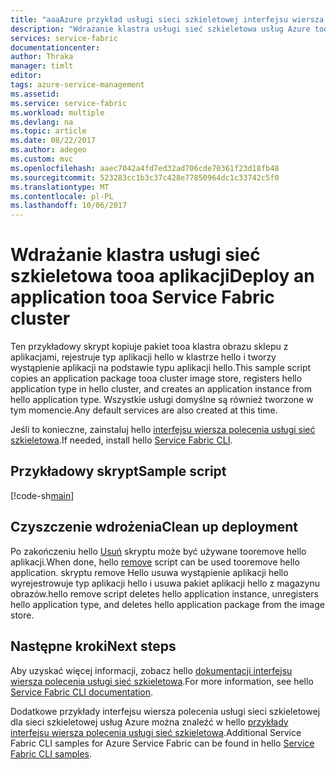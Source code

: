 ```yaml
---
title: "aaaAzure przykład usługi sieci szkieletowej interfejsu wiersza polecenia skryptu wdrażania"
description: "Wdrażanie klastra usługi sieć szkieletowa usług Azure tooan dla aplikacji przy użyciu hello Azure Service Fabric interfejsu wiersza polecenia"
services: service-fabric
documentationcenter: 
author: Thraka
manager: timlt
editor: 
tags: azure-service-management
ms.assetid: 
ms.service: service-fabric
ms.workload: multiple
ms.devlang: na
ms.topic: article
ms.date: 08/22/2017
ms.author: adegeo
ms.custom: mvc
ms.openlocfilehash: aaec7042a4fd7ed32ad706cde70361f23d18fb48
ms.sourcegitcommit: 523283cc1b3c37c428e77850964dc1c33742c5f0
ms.translationtype: MT
ms.contentlocale: pl-PL
ms.lasthandoff: 10/06/2017
---
```

# <a name="deploy-an-application-tooa-service-fabric-cluster"></a><span data-ttu-id="a3c91-103">Wdrażanie klastra usługi sieć szkieletowa tooa aplikacji</span><span class="sxs-lookup"><span data-stu-id="a3c91-103">Deploy an application tooa Service Fabric cluster</span></span>

<span data-ttu-id="a3c91-104">Ten przykładowy skrypt kopiuje pakiet tooa klastra obrazu sklepu z aplikacjami, rejestruje typ aplikacji hello w klastrze hello i tworzy wystąpienie aplikacji na podstawie typu aplikacji hello.</span><span class="sxs-lookup"><span data-stu-id="a3c91-104">This sample script copies an application package tooa cluster image store, registers hello application type in hello cluster, and creates an application instance from hello application type.</span></span> <span data-ttu-id="a3c91-105">Wszystkie usługi domyślne są również tworzone w tym momencie.</span><span class="sxs-lookup"><span data-stu-id="a3c91-105">Any default services are also created at this time.</span></span>

<span data-ttu-id="a3c91-106">Jeśli to konieczne, zainstaluj hello [interfejsu wiersza polecenia usługi sieć szkieletowa](../service-fabric-cli.md).</span><span class="sxs-lookup"><span data-stu-id="a3c91-106">If needed, install hello [Service Fabric CLI](../service-fabric-cli.md).</span></span>

## <a name="sample-script"></a><span data-ttu-id="a3c91-107">Przykładowy skrypt</span><span class="sxs-lookup"><span data-stu-id="a3c91-107">Sample script</span></span>

[!code-sh[main](../../../cli_scripts/service-fabric/deploy-application/deploy-application.sh "Deploy an application tooa cluster")]

## <a name="clean-up-deployment"></a><span data-ttu-id="a3c91-108">Czyszczenie wdrożenia</span><span class="sxs-lookup"><span data-stu-id="a3c91-108">Clean up deployment</span></span>

<span data-ttu-id="a3c91-109">Po zakończeniu hello [Usuń](cli-remove-application.md) skryptu może być używane tooremove hello aplikacji.</span><span class="sxs-lookup"><span data-stu-id="a3c91-109">When done, hello [remove](cli-remove-application.md) script can be used tooremove hello application.</span></span> <span data-ttu-id="a3c91-110">skryptu remove Hello usuwa wystąpienie aplikacji hello wyrejestrowuje typ aplikacji hello i usuwa pakiet aplikacji hello z magazynu obrazów.</span><span class="sxs-lookup"><span data-stu-id="a3c91-110">hello remove script deletes hello application instance, unregisters hello application type, and deletes hello application package from the image store.</span></span>

## <a name="next-steps"></a><span data-ttu-id="a3c91-111">Następne kroki</span><span class="sxs-lookup"><span data-stu-id="a3c91-111">Next steps</span></span>

<span data-ttu-id="a3c91-112">Aby uzyskać więcej informacji, zobacz hello [dokumentacji interfejsu wiersza polecenia usługi sieć szkieletowa](../service-fabric-cli.md).</span><span class="sxs-lookup"><span data-stu-id="a3c91-112">For more information, see hello [Service Fabric CLI documentation](../service-fabric-cli.md).</span></span>

<span data-ttu-id="a3c91-113">Dodatkowe przykłady interfejsu wiersza polecenia usługi sieci szkieletowej dla sieci szkieletowej usług Azure można znaleźć w hello [przykłady interfejsu wiersza polecenia usługi sieć szkieletowa](../samples-cli.md).</span><span class="sxs-lookup"><span data-stu-id="a3c91-113">Additional Service Fabric CLI samples for Azure Service Fabric can be found in hello [Service Fabric CLI samples](../samples-cli.md).</span></span>
